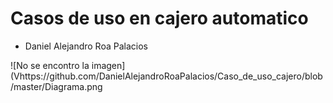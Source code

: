 # Casos de uso en cajero automatico

+ Daniel Alejandro Roa Palacios

![No se encontro la imagen](Vhttps://github.com/DanielAlejandroRoaPalacios/Caso_de_uso_cajero/blob/master/Diagrama.png